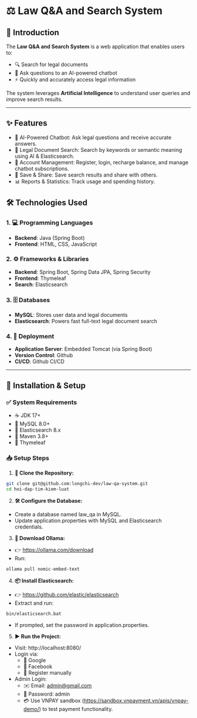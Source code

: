 # ⚖️ Law Q&A and Search System
## 📌 Introduction

The **Law Q&A and Search System** is a web application that enables users to:

- 🔍 Search for legal documents  
- 🤖 Ask questions to an AI-powered chatbot  
- ⚡ Quickly and accurately access legal information

The system leverages **Artificial Intelligence** to understand user queries and improve search results.

---
## ✨ Features
- 🤖 AI-Powered Chatbot: Ask legal questions and receive accurate answers.
- 🔎 Legal Document Search: Search by keywords or semantic meaning using AI & Elasticsearch.
- 👤 Account Management: Register, login, recharge balance, and manage chatbot subscriptions.
- 📌 Save & Share: Save search results and share with others.
- 📊 Reports & Statistics: Track usage and spending history.

## 🛠️ Technologies Used

### 1. 💻 Programming Languages
- **Backend**: Java (Spring Boot)  
- **Frontend**: HTML, CSS, JavaScript

### 2. ⚙️ Frameworks & Libraries
- **Backend**: Spring Boot, Spring Data JPA, Spring Security  
- **Frontend**: Thymeleaf  
- **Search**: Elasticsearch

### 3. 🗄️ Databases
- **MySQL**: Stores user data and legal documents  
- **Elasticsearch**: Powers fast full-text legal document search

### 4. 🚀 Deployment
- **Application Server**: Embedded Tomcat (via Spring Boot)  
- **Version Control**: Github
- **CI/CD**: Github CI/CD

---
## 🧰 Installation & Setup

### ✅ System Requirements
- ☕ JDK 17+  
- 🐬 MySQL 8.0+  
- 🧠 Elasticsearch 8.x  
- 🧱 Maven 3.8+  
- 🎨 Thymeleaf

### 📥 Setup Steps
1. **📂 Clone the Repository:**
  ```bash
  git clone git@github.com:longchi-dev/law-qa-system.git
  cd hoi-dap-tim-kiem-luat
  ```

2. **🛠️ Configure the Database:**
  - Create a database named law_qa in MySQL.
  - Update application.properties with MySQL and Elasticsearch credentials.

3. **🧠 Download Ollama:**
- 👉 https://ollama.com/download
- Run:
```bash
ollama pull nomic-embed-text
```

4. **📦 Install Elasticsearch:**
- 👉 https://github.com/elastic/elasticsearch
- Extract and run:
```bash
bin/elasticsearch.bat
```
- If prompted, set the password in application.properties.

5. **▶️ Run the Project:**
- Visit: http://localhost:8080/
- Login via:
  - 🔐 Google
  - 🔐 Facebook
  - 📝 Register manually
- Admin Login:
  - ✉️ Email: admin@gmail.com
  - 🔑 Password: admin
  - 💳 Use VNPAY sandbox (https://sandbox.vnpayment.vn/apis/vnpay-demo/) to test payment functionality.


